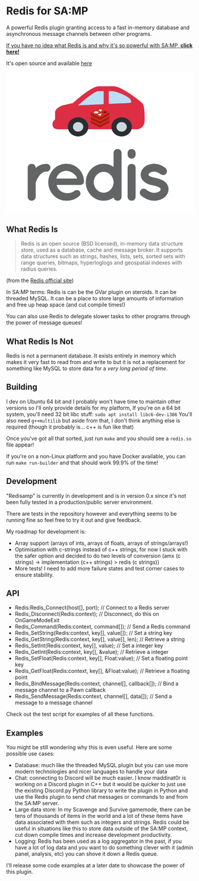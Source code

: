 # Redis for SA:MP

A powerful Redis plugin granting access to a fast in-memory database and
asynchronous message channels between other programs.

[If you have no idea what Redis is and why it's so powerful with SA:MP, **click here!**](docs/readme.md)

It's open source and available [here](https://github.com/Southclaws/samp-redis)

![allaboardtheredismobile.png](allaboardtheredismobile.png)

## What Redis Is

> Redis is an open source (BSD licensed), in-memory data structure store, used
> as a database, cache and message broker. It supports data structures such as
> strings, hashes, lists, sets, sorted sets with range queries, bitmaps,
> hyperloglogs and geospatial indexes with radius queries.

(from the [Redis official site](https://redis.io))

In SA:MP terms: Redis is can be the GVar plugin on steroids. It can be threaded
MySQL. It can be a place to store large amounts of information and free up heap
space (and cut compile times!)

You can also use Redis to delegate slower tasks to other programs through the
power of message queues!

## What Redis Is Not

Redis is not a permanent database. It exists entirely in memory which makes it
very fast to read from and write to but it is not a replacement for something
like MySQL to store data for a _very long period of time_.

## Building

I dev on Ubuntu 64 bit and I probably won't have time to maintain other versions
so I'll only provide details for my platform, If you're on a 64 bit system,
you'll need 32 bit libc stuff: `sudo apt install libc6-dev-i386` You'll also
need `g++multilib` but aside from that, I don't think anything else is required
(though it probably is... c++ is fun like that)

Once you've got all that sorted, just run `make` and you should see a `redis.so`
file appear!

If you're on a non-Linux platform and you have Docker available, you can run
`make run-builder` and that should work 99.9% of the time!

## Development

"Redisamp" is currently in development and is in version 0.x since it's not been
fully tested in a production/public server environment.

There are tests in the repository however and everything seems to be running
fine so feel free to try it out and give feedback.

My roadmap for development is:

* Array support (arrays of ints, arrays of floats, arrays of strings/arrays!)
* Optimisation with c-strings instead of c++ strings, for now I stuck with the
  safer option and decided to do two levels of conversion (amx (c strings) ->
  implementation (c++ strings) > redis (c strings))
* More tests! I need to add more failure states and test corner cases to ensure
  stability.

## API

* Redis:Redis_Connect(host[], port); // Connect to a Redis server
* Redis_Disconnect(Redis:context); // Disconnect, do this on OnGameModeExit
* Redis_Command(Redis:context, command[]); // Send a Redis command
* Redis_SetString(Redis:context, key[], value[]); // Set a string key
* Redis_GetString(Redis:context, key[], value[], len); // Retrieve a string
* Redis_SetInt(Redis:context, key[], value); // Set a integer key
* Redis_GetInt(Redis:context, key[], &value); // Retrieve a integer
* Redis_SetFloat(Redis:context, key[], Float:value); // Set a floating point key
* Redis_GetFloat(Redis:context, key[], &Float:value); // Retrieve a floating
  point
* Redis_BindMessage(Redis:context, channel[], callback[]); // Bind a message
  channel to a Pawn callback
* Redis_SendMessage(Redis:context, channel[], data[]); // Send a message to a
  message channel

Check out the test script for examples of all these functions.

## Examples

You might be still wondering why this is even useful. Here are some possible use
cases:

* Database: much like the threaded MySQL plugin but you can use more modern
  technologies and nicer languages to handle your data
* Chat: connecting to Discord will be much easier. I know maddinat0r is working
  on a Discord plugin in C++ but it would be quicker to just use the existing
  Discord.py Python library to write the plugin in Python and use the Redis
  plugin to send chat messages or commands to and from the SA:MP server.
* Large data store: In my Scavenge and Survive gamemode, there can be tens of
  thousands of items in the world and a lot of these items have data associated
  with them such as integers and strings. Redis could be useful in situations
  like this to store data outside of the SA:MP context, cut down compile times
  and increase development productivity.
* Logging: Redis has been used as a log aggregator in the past, if you have a
  lot of log data and you want to do something clever with it (admin panel,
  analysis, etc) you can shove it down a Redis queue.

I'll release some code examples at a later date to showcase the power of this
plugin.
